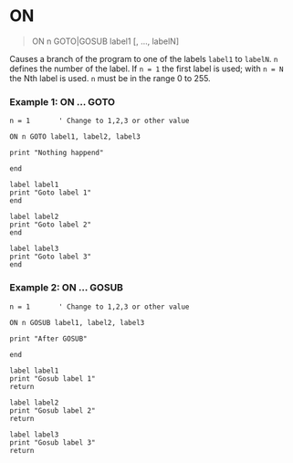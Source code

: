 # ON

> ON n GOTO|GOSUB label1 [, ..., labelN]

Causes a branch of the program to one of the labels `label1` to `labelN`. `n` defines the number of the label. If `n = 1` the first label is used; with `n = N` the Nth label is used. `n` must be in the range 0 to 255.

### Example 1: ON ... GOTO

```
n = 1       ' Change to 1,2,3 or other value

ON n GOTO label1, label2, label3

print "Nothing happend"

end

label label1
print "Goto label 1"
end

label label2
print "Goto label 2"
end

label label3
print "Goto label 3"
end
```

### Example 2: ON ... GOSUB

```
n = 1       ' Change to 1,2,3 or other value

ON n GOSUB label1, label2, label3

print "After GOSUB"

end

label label1
print "Gosub label 1"
return

label label2
print "Gosub label 2"
return

label label3
print "Gosub label 3"
return
```

